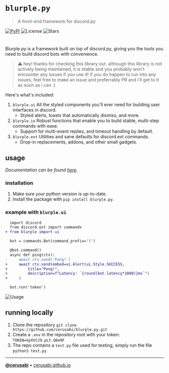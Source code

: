 # `blurple.py`
> A front-end framework for discord.py

[![PyPI][pypi-shield]](https://pypi.org/project/blurple.py)
![License][license-shield]
![Stars][stars-shield]
#

Blurple.py is a framework built on top of discord.py, giving you the tools you need to build discord bots with convenience.

> :warning: hey! thanks for checking this library out. although this library is not actively being maintained, it is stable and you probably won't encounter any issues if you use it! if you do happen to run into any issues, feel free to make an issue and preferrably PR and i'll get to it as soon as i can :)

Here's what's included:
1. `blurple.ui` All the styled components you'll ever need for building user interfaces in discord.
    - Styled alerts, toasts that automatically dismiss, and more.
2. `blurple.io` Robust functions that enable you to build stable, multi-step commands with ease.
    - Support for multi-event replies, and timeout handling by default.
3. `blurple.ext` Utilities and sane defaults for discord.ext commands.
    - Drop-in replacements, addons, and other small gadgets.

## usage <!-- Using the product -->
_Documentation can be found [here](https://cerusabi.github.io/blurple.py)._

### installation
1. Make sure your python version is up-to-date.
1. Install the package with `pip install blurple.py`.

### example with `blurple.ui`
```diff
  import discord
  from discord.ext import commands
+ from blurple import ui

  bot = commands.Bot(command_prefix='!')

  @bot.command()
  async def ping(ctx):
-     await ctx.send('Pong!')
+     await ctx.send(embed=ui.Alert(ui.Style.SUCCESS,
+         title="Pong!",
+         description=f"Latency: `{round(bot.latency*1000)}ms`")
+     )

  bot.run('token')
```

![Usage](usage.png)


## running locally
1. Clone the repository
    `git clone https://github.com/cerusabi/blurple.py.git`
1. Create a `.env` in the repository root with your token:
    `TOKEN=kpXVCJ9.pLY.Q6m9F`
1. The repo contains a `test.py` file used for testing, simply run the file
    `python3 test.py`

---

[**@cerusabi**](https://github.com/cerusabi) • [cerusabi.github.io](https://cerusabi.github.io)

<!-- markdown links & imgs -->
[pypi-shield]: https://img.shields.io/pypi/v/blurple.py.svg
[stars-shield]: https://img.shields.io/github/stars/cerusabi/blurple.py.svg?style=social
[license-shield]: https://img.shields.io/github/license/cerusabi/blurple.py.svg?style=flat
